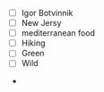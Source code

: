 - [ ] Igor Botvinnik
- [ ] New Jersy
- [ ] mediterranean food
- [ ] Hiking
- [ ] Green
- [ ] Wild
- 
